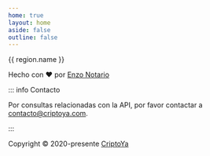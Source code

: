 ```yaml
---
home: true
layout: home
aside: false
outline: false
---
```


<script setup>
import regions from './public/regions.json'
</script>

<div class="flex flex-wrap justify-center gap-4 py-8">
  <a v-for="region in regions" :key="region.id" :href="`/${region.slug}`" class="w-full max-w-xs p-4 bg-gray-100 dark:bg-gray-800 !text-gray-800 dark:!text-white hover:bg-gray-200 dark:hover:bg-gray-700 rounded-lg text-center !no-underline">
    <div v-if="region.svg" v-html="region.svg" class="w-16 h-16 mx-auto mb-4"></div>
    <span>{{ region.name }}</span>
  </a>
</div>

<div class="mt-20 flex justify-center flex-col items-center gap-4">

Hecho con ❤️ por [Enzo Notario](https://github.com/enzonotario)

::: info Contacto

Por consultas relacionadas con la API, por favor contactar a [contacto@criptoya.com](mailto:contacto@criptoya.com).

:::

Copyright © 2020-presente [CriptoYa](https://criptoya.com)

</div>
